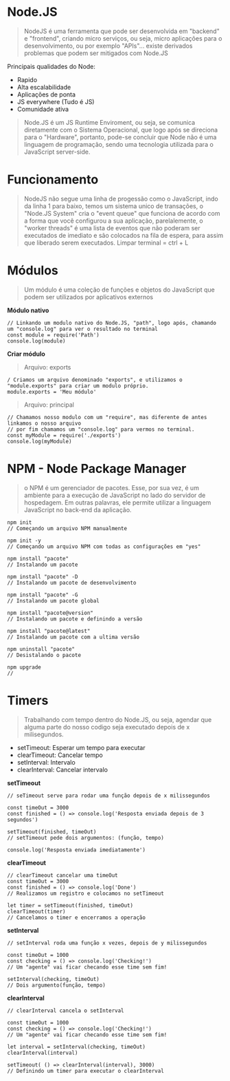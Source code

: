 # Node.JS

> NodeJS é uma ferramenta que pode ser desenvolvida em "backend" e "frontend", criando micro serviços, ou seja, micro aplicações para o desenvolvimento, ou por exemplo "APIs"... existe derivados problemas que podem ser mitigados com Node.JS


Principais qualidades do Node:
* Rapido
* Alta escalabilidade
* Aplicações de ponta
* JS everywhere (Tudo é JS)
* Comunidade ativa

> Node.JS é um JS Runtime Enviroment, ou seja, se comunica diretamente com o Sistema Operacional, que logo após se direciona para o "Hardware", portanto, pode-se concluir que Node não é uma linguagem de programação, sendo uma tecnologia utilizada para o JavaScript server-side.

# Funcionamento 

> NodeJS não segue uma linha de progessão como o JavaScript, indo da linha 1 para baixo, temos um sistema unico de transações, o "Node.JS System" cria o "event queue" que funciona de acordo com a forma que você configurou a sua aplicação, parelalemente, o "worker threads" é uma lista de eventos que não poderam ser executados de imediato e são colocados na fila de espera, para assim que liberado serem executados.
> Limpar terminal = ctrl + L

# Módulos

> Um módulo é uma coleção de funções e objetos do JavaScript que podem ser utilizados por aplicativos externos

__Módulo nativo__

```
// Linkando um modulo nativo do Node.JS, "path", logo após, chamando um "console.log" para ver o resultado no terminal
const module = require('Path')
console.log(module)
```

__Criar módulo__

> Arquivo: exports
> 
```
/ Criamos um arquivo denominado "exports", e utilizamos o "module.exports" para criar um modulo próprio.
module.exports = 'Meu módulo'
```
> Arquivo: principal

```
// Chamamos nosso modulo com um "require", mas diferente de antes linkamos o nosso arquivo
// por fim chamamos um "console.log" para vermos no terminal.
const myModule = require('./exports')
console.log(myModule)
```

# NPM - Node Package Manager

> o NPM é um gerenciador de pacotes. Esse, por sua vez, é um ambiente para a execução de JavaScript no lado do servidor de hospedagem. Em outras palavras, ele permite utilizar a linguagem JavaScript no back-end da aplicação.
```
npm init
// Começando um arquivo NPM manualmente

npm init -y
// Começando um arquivo NPM com todas as configurações em "yes"
```
```
npm install "pacote"
// Instalando um pacote

npm install "pacote" -D
// Instalando um pacote de desenvolvimento

npm install "pacote" -G
// Instalando um pacote global

npm install "pacote@version"
// Instalando um pacote e definindo a versão

npm install "pacote@latest"
// Instalando um pacote com a ultima versão

npm uninstall "pacote"
// Desistalando o pacote

npm upgrade
//
```

# Timers

> Trabalhando com tempo dentro do Node.JS, ou seja, agendar que alguma parte do nosso codigo seja executado depois de x milisegundos.

* setTimeout: Esperar um tempo para executar
* clearTimeout: Cancelar tempo
* setInterval: Intervalo
* clearInterval: Cancelar intervalo

__setTimeout__

```
// seTimeout serve para rodar uma função depois de x milissegundos

const timeOut = 3000
const finished = () => console.log('Resposta enviada depois de 3 segundos')

setTimeout(finished, timeOut)
// setTimeout pede dois argumentos: (função, tempo)

console.log('Resposta enviada imediatamente')
```

__clearTimeout__

```
// clearTimeout cancelar uma timeOut
const timeOut = 3000
const finished = () => console.log('Done')
// Realizamos um registro e colocamos no setTimeout

let timer = setTimeout(finished, timeOut)
clearTimeout(timer)
// Cancelamos o timer e encerramos a operação
````

__setInterval__

```
// setInterval roda uma função x vezes, depois de y milissegundos

const timeOut = 1000
const checking = () => console.log('Checking!')
// Um "agente" vai ficar checando esse time sem fim!

setInterval(checking, timeOut)
// Dois argumento(função, tempo)
```

__clearInterval__

```
// clearInterval cancela o setInterval

const timeOut = 1000
const checking = () => console.log('Checking!')
// Um "agente" vai ficar checando esse time sem fim!

let interval = setInterval(checking, timeOut)
clearInterval(interval)

setTimeout( () => clearInterval(interval), 3000)
// Definindo um timer para executar o clearInterval
```